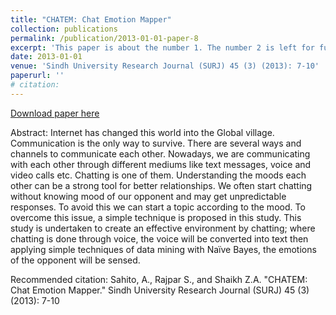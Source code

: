 ```yaml
---
title: "CHATEM: Chat Emotion Mapper"
collection: publications
permalink: /publication/2013-01-01-paper-8
excerpt: 'This paper is about the number 1. The number 2 is left for future work.'
date: 2013-01-01
venue: 'Sindh University Research Journal (SURJ) 45 (3) (2013): 7-10'
paperurl: ''
# citation: 
---
```

<!-- This paper is about the number 1. The number 2 is left for future work. -->

[Download paper here](https://attaullah.github.io/files/chatem.pdf)

Abstract: Internet has changed this world into the Global village. Communication is the only way to survive. There are
several ways and channels to communicate each other. Nowadays, we are communicating with each other through
different mediums like text messages, voice and video calls etc. Chatting is one of them. Understanding the moods
each other can be a strong tool for better relationships. We often start chatting without knowing mood of our
opponent and may get unpredictable responses. To avoid this we can start a topic according to the mood. To
overcome this issue, a simple technique is proposed in this study. This study is undertaken to create an effective
environment by chatting; where chatting is done through voice, the voice will be converted into text then applying
simple techniques of data mining with Naïve Bayes, the emotions of the opponent will be sensed.


Recommended citation: Sahito, A., Rajpar S., and Shaikh Z.A. "CHATEM: Chat Emotion Mapper." Sindh University
Research Journal (SURJ) 45 (3) (2013): 7-10